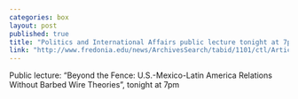 ```yaml
---
categories: box
layout: post
published: true
title: "Politics and International Affairs public lecture tonight at 7pm: “Beyond the Fence: U.S.-Mexico-Latin America Relations Without Barbed Wire Theories”"
link: "http://www.fredonia.edu/news/ArchivesSearch/tabid/1101/ctl/ArticleView/mid/1878/articleId/5359/International_scholar_to_speak_at_Fredonia.aspx"
---
```


Public lecture: “Beyond the Fence: U.S.-Mexico-Latin America Relations Without Barbed Wire Theories”, tonight at 7pm
